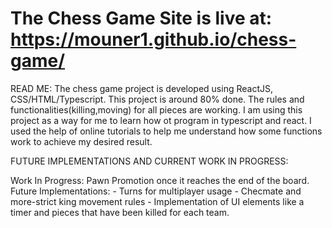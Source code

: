 # The Chess Game Site is live at: https://mouner1.github.io/chess-game/

READ ME: 
The chess game project is developed using ReactJS, CSS/HTML/Typescript. This project is around 80% done. The rules and functionalities(killing,moving) for all pieces are working. I am using this project as a way for me to learn how ot program in typescript and react. I used the help of online tutorials to help me understand how some functions work to achieve my desired result.

FUTURE IMPLEMENTATIONS AND CURRENT WORK IN PROGRESS:

Work In Progress: Pawn Promotion once it reaches the end of the board.
Future Implementations: - Turns for multiplayer usage
                        - Checmate and more-strict king movement rules
                        - Implementation of UI elements like a timer and pieces that have been killed for each team.


